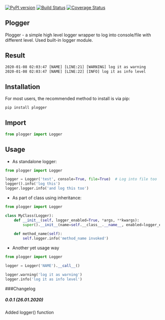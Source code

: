 [![PyPI version](https://badge.fury.io/py/plogger.svg)](https://badge.fury.io/py/plogger)
[![Build Status](https://travis-ci.org/c-pher/plogger.svg?branch=master)](https://travis-ci.org/c-pher/plogger)
[![Coverage Status](https://coveralls.io/repos/github/c-pher/plogger/badge.svg?branch=master)](https://coveralls.io/github/c-pher/plogger?branch=master)


## Plogger

Plogger - a simple high level logger wrapper to log into console/file with different level. Used built-in logger module.

## Result
```cmd
2020-01-08 02:03:47 [NAME] [LINE:21] [WARNING] log it as warning
2020-01-08 02:03:47 [NAME] [LINE:22] [INFO] log it as info level
```

## Installation
For most users, the recommended method to install is via pip:
```cmd
pip install plogger
```

## Import
```python
from plogger import Logger
```

## Usage
- As standalone logger:
```python
from plogger import Logger

logger = Logger('test', console=True, file=True)  # Log into file too
logger().info('log this')
logger.logger.info('and log this too')
```

- As part of class using inheritance:
```python
from plogger import Logger

class MyClass(Logger):
    def __init__(self, logger_enabled=True, *args, **kwargs):
        super().__init__(name=self.__class__.__name__, enabled=logger_enabled, *args, **kwargs)
    
    def method_name(self):
        self.logger.info('method_name invoked')
```

- Another yet usage way
```python
from plogger import Logger

logger = Logger('NAME').__call__()

logger.warning('log it as warning')
logger.info('log it as info level')
```

###Changelog
##### 0.0.1 (26.01.2020)
Added logger() function